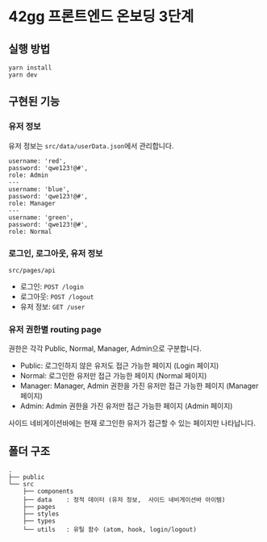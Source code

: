 # 42gg 프론트엔드 온보딩 3단계

## 실행 방법

```
yarn install
yarn dev
```

## 구현된 기능

### 유저 정보

유저 정보는 `src/data/userData.json`에서 관리합니다.

```
username: 'red',
password: 'qwe123!@#',
role: Admin
---
username: 'blue',
password: 'qwe123!@#',
role: Manager
---
username: 'green',
password: 'qwe123!@#',
role: Normal
```

### 로그인, 로그아웃, 유저 정보

`src/pages/api`

- 로그인: `POST /login`
- 로그아웃: `POST /logout`
- 유저 정보: `GET /user`

### 유저 권한별 routing page

권한은 각각 Public, Normal, Manager, Admin으로 구분합니다.

- Public: 로그인하지 않은 유저도 접근 가능한 페이지 (Login 페이지)
- Normal: 로그인한 유저만 접근 가능한 페이지 (Normal 페이지)
- Manager: Manager, Admin 권한을 가진 유저만 접근 가능한 페이지 (Manager 페이지)
- Admin: Admin 권한을 가진 유저만 접근 가능한 페이지 (Admin 페이지)

사이드 네비게이션바에는 현재 로그인한 유저가 접근할 수 있는 페이지만 나타납니다.

## 폴더 구조

```
.
├── public
└── src
    ├── components
    ├── data    : 정적 데이터 (유저 정보,  사이드 네비게이션바 아이템)
    ├── pages
    ├── styles
    ├── types
    └── utils   : 유틸 함수 (atom, hook, login/logout)
```
